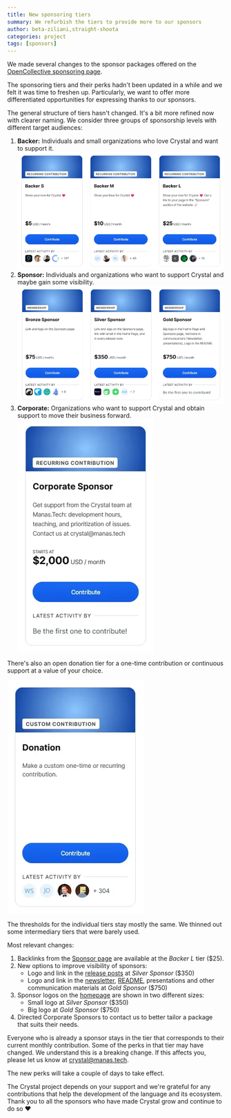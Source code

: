 ```yaml
---
title: New sponsoring tiers
summary: We refurbish the tiers to provide more to our sponsors
author: beta-ziliani,straight-shoota
categories: project
tags: [sponsors]
---
```


We made several changes to the sponsor packages offered on the [OpenCollective sponsoring page](https://www.opencollective.com/crystal-lang).

The sponsoring tiers and their perks hadn't been updated in a while and we felt it was time to freshen up.
Particularly, we want to offer more differentiated opportunities for expressing thanks to our sponsors.

The general structure of tiers hasn't changed. It's a bit more refined now with clearer naming.
We consider three groups of sponsorship levels with different target audiences:

1. **Backer:** Individuals and small organizations who love Crystal and want to support it.
   ![Backer sponsorship tiers](/assets/blog/2024/2024-03-26-open-collective-backers.webp)
2. **Sponsor:** Individuals and organizations who want to support Crystal and maybe gain some visibility.
   ![Sponsor sponsorship tiers](/assets/blog/2024/2024-03-26-open-collective-sponsors.webp)
3. **Corporate:** Organizations who want to support Crystal and obtain support to move their business forward.
   ![Corporate sponsorship tiers](/assets/blog/2024/2024-03-26-open-collective-corporate.webp)

There's also an open donation tier for a one-time contribution or continuous support at a value of your choice.

![Donation](/assets/blog/2024/2024-03-26-open-collective-donation.webp)

The thresholds for the individual tiers stay mostly the same. We thinned out some intermediary tiers that were barely used.

Most relevant changes:

1. Backlinks from the [Sponsor page](https://www.crystal-lang.org/sponsors) are available at the _Backer L_ tier ($25).
2. New options to improve visibility of sponsors:
   - Logo and link in the [release posts](https://crystal-lang.org/releases) at _Silver Sponsor_ ($350)
   - Logo and link in the [newsletter](https://crystal-lang.org/newsletter), [README](https://github.com/crystal-lang/crystal/blob/master/README.md), presentations and other communication materials at _Gold Sponsor_ ($750)
3. Sponsor logos on the [homepage](https://www.crystal-lang.org) are shown in two different sizes:
   - Small logo at _Silver Sponsor_ ($350)
   - Big logo at _Gold Sponsor_ ($750)
4. Directed Corporate Sponsors to contact us to better tailor a package that suits their needs.

Everyone who is already a sponsor stays in the tier that corresponds to their current monthly contribution.
Some of the perks in that tier may have changed. We understand this is a breaking change.
If this affects you, please let us know at [crystal@manas.tech](mailto:crystal@manas.tech).

The new perks will take a couple of days to take effect.

The Crystal project depends on your support and we're grateful
for any contributions that help the development of the language and its ecosystem.
Thank you to all the sponsors who have made Crystal grow and continue to do so ♥️
